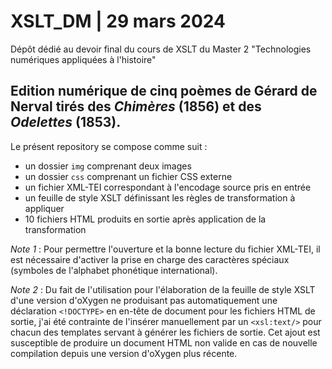 # XSLT_DM | 29 mars 2024
Dépôt dédié au devoir final du cours de XSLT du Master 2 "Technologies numériques appliquées à l'histoire"

## Edition numérique de cinq poèmes de Gérard de Nerval tirés des _Chimères_ (1856) et des _Odelettes_ (1853).

Le présent repository se compose comme suit : 

  - un dossier `img` comprenant deux images
  - un dossier `css` comprenant un fichier CSS externe
  - un fichier XML-TEI correspondant à l'encodage source pris en entrée
  - un feuille de style XSLT définissant les règles de transformation à appliquer
  - 10 fichiers HTML produits en sortie après application de la transformation


*Note 1* : Pour permettre l'ouverture et la bonne lecture du fichier XML-TEI, il est nécessaire d'activer la prise en charge des caractères spéciaux (symboles de l'alphabet phonétique international).

*Note 2* : Du fait de l'utilisation pour l'élaboration de la feuille de style XSLT d'une version d'oXygen ne produisant pas automatiquement une déclaration `<!DOCTYPE>` en en-tête de document pour les fichiers HTML de sortie, j'ai été contrainte de l'insérer manuellement par un `<xsl:text/>` pour chacun des templates servant à générer les fichiers de sortie. Cet ajout est susceptible de produire un document HTML non valide en cas de nouvelle compilation depuis une version d'oXygen plus récente.

